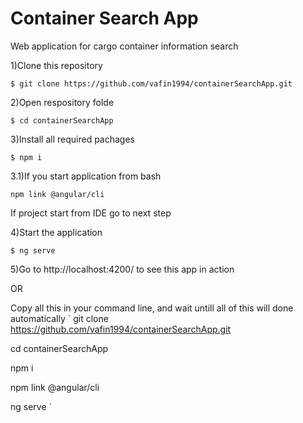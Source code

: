 # Container Search App
Web application for cargo container information search 

1)Clone this repository

`$ git clone https://github.com/vafin1994/containerSearchApp.git`

2)Open respository folde

`$ cd containerSearchApp`

3)Install all required pachages

`$ npm i`

3.1)If you start application from bash

`npm link @angular/cli`

If project start from IDE go to next step

4)Start the application

`$ ng serve`

5)Go to http://localhost:4200/ to see this app in action

OR

Copy all this in your command line, and wait untill all of this will done automatically
`
git clone https://github.com/vafin1994/containerSearchApp.git

cd containerSearchApp

npm i

npm link @angular/cli

ng serve
`

